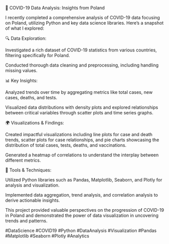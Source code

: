 🚀 COVID-19 Data Analysis: Insights from Poland

I recently completed a comprehensive analysis of COVID-19 data focusing on Poland, utilizing Python and key data science libraries. Here’s a snapshot of what I explored:


🔍 Data Exploration:



Investigated a rich dataset of COVID-19 statistics from various countries, filtering specifically for Poland.

Conducted thorough data cleaning and preprocessing, including handling missing values.

📊 Key Insights:



Analyzed trends over time by aggregating metrics like total cases, new cases, deaths, and tests.

Visualized data distributions with density plots and explored relationships between critical variables through scatter plots and time series graphs.

🌍 Visualizations & Findings:



Created impactful visualizations including line plots for case and death trends, scatter plots for case relationships, and pie charts showcasing the distribution of total cases, tests, deaths, and vaccinations.

Generated a heatmap of correlations to understand the interplay between different metrics.

🔬 Tools & Techniques:



Utilized Python libraries such as Pandas, Matplotlib, Seaborn, and Plotly for analysis and visualization.

Implemented data aggregation, trend analysis, and correlation analysis to derive actionable insights.

This project provided valuable perspectives on the progression of COVID-19 in Poland and demonstrated the power of data visualization in uncovering trends and patterns.


#DataScience #COVID19 #Python #DataAnalysis #Visualization #Pandas #Matplotlib #Seaborn #Plotly #Analytics

